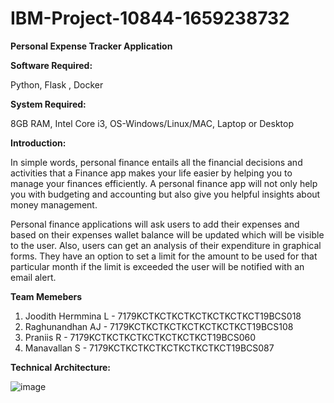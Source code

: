 # IBM-Project-10844-1659238732
**Personal Expense Tracker Application**

**Software Required:**

Python, Flask , Docker

**System Required:**

8GB RAM, Intel Core i3, OS-Windows/Linux/MAC, Laptop or Desktop

**Introduction:**

In simple words, personal finance entails all the financial decisions and activities that a Finance app makes your life easier by helping you to manage your finances efficiently. A personal finance app will not only help you with budgeting and accounting but also give you helpful insights about money management.

Personal finance applications will ask users to add their expenses and based on their expenses wallet balance will be updated which will be visible to the user. Also, users can get an analysis of their expenditure in graphical forms. They have an option to set a limit for the amount to be used for that particular month if the limit is exceeded the user will be notified with an email alert.

**Team Memebers**
1. Joodith Hermmina L - 7179KCTKCTKCTKCTKCTKCTKCT19BCS018
2. Raghunandhan AJ - 7179KCTKCTKCTKCTKCTKCTKCT19BCS108
3. Praniis R - 7179KCTKCTKCTKCTKCTKCTKCT19BCS060
4. Manavallan S - 7179KCTKCTKCTKCTKCTKCTKCT19BCS087

**Technical Architecture:**

![image](https://user-images.githubusercontent.com/67360396/200102367-dad102d3-63f0-4c16-be39-173105c4e5de.png)

